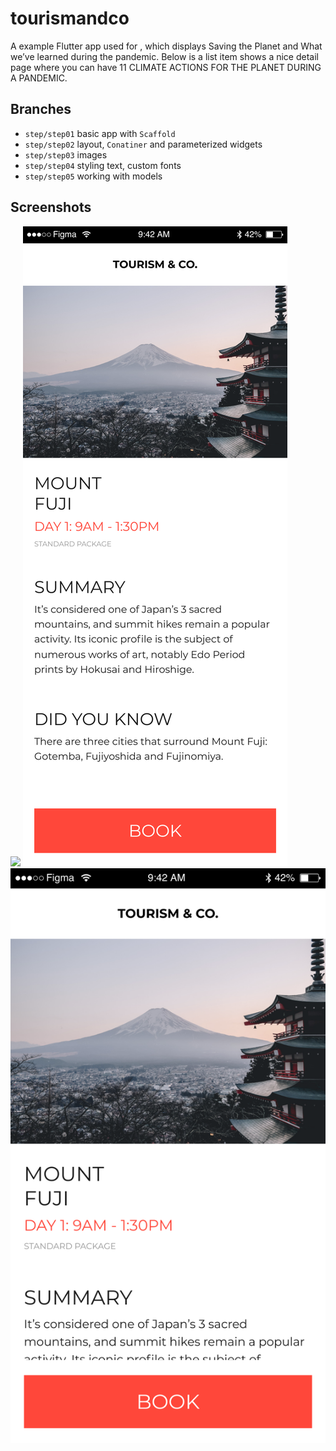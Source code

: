 # tourismandco

A example Flutter app used for [](https://fluttercrashcourse.com), which displays Saving the Planet and What we’ve learned during the pandemic. Below is a list item shows a nice detail page where you can have 11 CLIMATE ACTIONS FOR THE PLANET DURING A PANDEMIC.

## Branches

- `step/step01` basic app with `Scaffold`
- `step/step02` layout, `Conatiner` and parameterized widgets
- `step/step03` images
- `step/step04` styling text, custom fonts
- `step/step05` working with models

## Screenshots

![](Location&#32;List.png)
![](Location&#32;Detail.png)
![](Location&#32;Detail-1.png)


